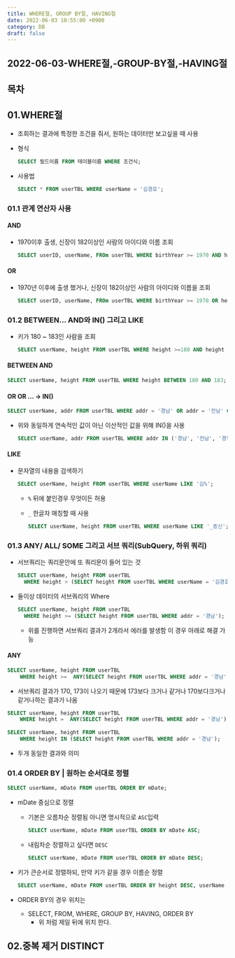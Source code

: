 ```yaml
---
title: WHERE절, GROUP BY절, HAVING절
date: 2022-06-03 10:55:00 +0900
category: DB
draft: false
---
```


## 2022-06-03-WHERE절,-GROUP-BY절,-HAVING절

## 목차

## 01.WHERE절

- 조회하는 결과에 특정한 조건을 줘서, 원하는 데이터만 보고싶을 때 사용

- 형식

  ```sql
  SELECT 필드이름 FROM 테이블이름 WHERE 조건식;
  ```

- 사용법

  ```sql
  SELECT * FROM userTBL WHERE userName = '김경호';
  ```

### 01.1 관계 연산자 사용

#### AND

- 1970이후 출생, 신장이 182이상인 사람의 아이디와 이름 조회

  ```sql
  SELECT userID, userName, FROm userTBL WHERE birthYear >= 1970 AND height >= 182;
  ```

#### OR

- 1970년 이후에 출생 했거나, 신장이 182이상인 사람의 아이디와 이름을 조회

  ```sql
  SELECT userID, userName, FROm userTBL WHERE birthYear >= 1970 OR height >= 182;
  ```

### 01.2 BETWEEN... AND와 IN() 그리고 LIKE

- 키가 180 ~ 183인 사람을 조회

  ```sql
  SELECT userName, height FROM userTBL WHERE height >=180 AND height <= 183;
  ```

#### BETWEEN AND

```sql
SELECT userName, height FROM userTBL WHERE height BETWEEN 180 AND 183;
```

#### OR OR ... -> IN()

```sql
SELECT userName, addr FROM userTBL WHERE addr = '경남' OR addr = '전남' OR add = '경북';
```

- 위와 동일하게 연속적인 값이 아닌 이산적인 값을 위해 IN()을 사용

  ```sql
  SELECT userName, addr FROM userTBL WHERE addr IN ('경남', '전남', '경북');
  ```

####  LIKE

- 문자열의 내용을 검색하기 

  ```sql
  SELECT userName, height FROM userTBL WHERE userName LIKE '김%';
  ```

  - `%`  뒤에 붙인경우 무엇이든 허용

  - `_` 한글자 매칭할 때 사용

    ```sql
    SELECT userName, height FROM userTBL WHERE userName LIKE '_종신';
    ```

### 01.3 ANY/ ALL/ SOME 그리고 서브 쿼리(SubQuery, 하위 쿼리)

- 서브쿼리는 쿼리문안에 또 쿼리문이 들어 있는 것

  ```sql
  SELECT userName, height FROM userTBL
  	WHERE height > (SELECT height FROM userTBL WHERE userName = '김경호');
  ```

- 둘이상 데이터의 서브쿼리의 Where

  ```sql
  SELECT userName, height FROM userTBL
  	WHERE height >= (SELECT height FROM userTBL WHERE addr = '경남');
  ```

  - 위를 진행하면 서브쿼리 결과가 2개라서 에러를 발생함 이 경우 아래로 해결 가능

#### ANY

```sql
SELECT userName, height FROM userTBL
	WHERE height >=  ANY(SELECT height FROM userTBL WHERE addr = '경남');
```

- 서브쿼리 결과가 170, 173이 나오기 때문에 173보다 크거나 같거나 170보다크거나 같거나하는 결과가 나옴

```sql
SELECT userName, height FROM userTBL
	WHERE height =  ANY(SELECT height FROM userTBL WHERE addr = '경남');
	
SELECT userName, height FROM userTBL
	WHERE height IN (SELECT height FROM userTBL WHERE addr = '경남');
```

- 두개 동일한 결과와 의미

### 01.4 ORDER BY | 원하는 순서대로 정렬

```sql
SELECT userName, mDate FROM userTBL ORDER BY mDate;
```

- mDate 중심으로 정렬 

  - 기본은 오름차순 정렬됨 아니면 명시적으로 `ASC`입력

    ```sql
    SELECT userName, mDate FROM userTBL ORDER BY mDate ASC;
    ```

  - 내림차순 정렬하고 싶다면 `DESC`

    ```sql
    SELECT userName, mDate FROM userTBL ORDER BY mDate DESC;
    ```

- 키가 큰순서로 정렬하되, 만약 키가 같을 경우 이름순 정렬

  ```sql
  SELECT userName, mDate FROM userTBL ORDER BY height DESC, userName ASC;
  ```

- ORDER BY의 경우 위치는

  - SELECT, FROM, WHERE, GROUP BY, HAVING, ORDER BY
    - 위 처럼 제일 뒤에 위치 한다.

## 02.중복 제거 DISTINCT

